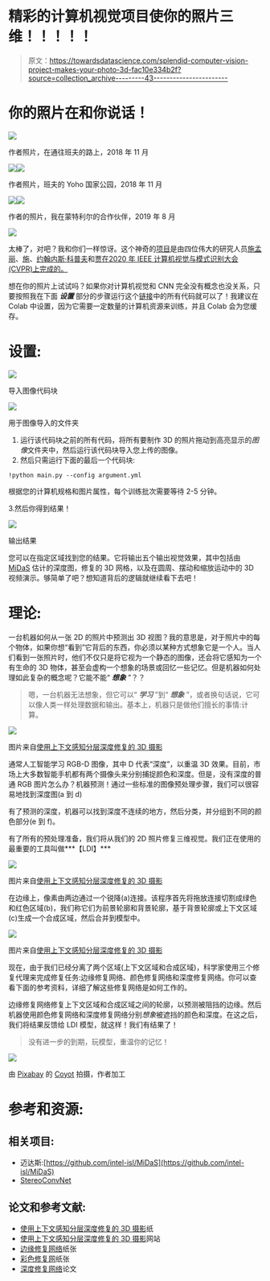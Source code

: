 # 精彩的计算机视觉项目使你的照片三维！！！！！

> 原文：<https://towardsdatascience.com/splendid-computer-vision-project-makes-your-photo-3d-fac10e334b2f?source=collection_archive---------43----------------------->

# 你的照片在和你说话！

![](img/902d65a8f7ceee950c9265a933d79a5c.png)

作者照片，在通往班夫的路上，2018 年 11 月

![](img/ad45da0b65fca651bbd32e85eb049514.png)![](img/9ecbe840d0ab7d04b67ce215e5ad52c6.png)

作者照片，班夫的 Yoho 国家公园，2018 年 11 月

![](img/bb6ec2ba3b70bf505dd7f57921273056.png)![](img/efec7295bd2654c03b33b8f5ea0f4887.png)

作者的照片，我在蒙特利尔的合作伙伴，2019 年 8 月

![](img/b86006be289f0f2d9777145f3c53a714.png)

太棒了，对吧？我和你们一样惊讶。这个神奇的[项目](https://shihmengli.github.io/3D-Photo-Inpainting/)是由四位伟大的研究人员[施孟丽](https://shihmengli.github.io/)、[施](https://lemonatsu.github.io/)、[约翰内斯·科普夫](https://johanneskopf.de/)和[贾在](https://filebox.ece.vt.edu/~jbhuang/)[2020 年 IEEE 计算机视觉与模式识别大会(CVPR)上完成的。](https://filebox.ece.vt.edu/~jbhuang/project/3DPhoto/3DPhoto_paper.pdf)

想在你的照片上试试吗？如果你对计算机视觉和 CNN 完全没有概念也没关系，只要按照我在下面 ***设置*** 部分的步骤运行这个[链接](https://colab.research.google.com/drive/1706ToQrkIZshRSJSHvZ1RuCiM__YX3Bz)中的所有代码就可以了！我建议在 Colab 中设置，因为它需要一定数量的计算机资源来训练，并且 Colab 会为您缓存。

# 设置:

![](img/6043bc0bf7aaeeb33173fedb4ba0b4cd.png)

导入图像代码块

![](img/d9ad2c4449d9558925f378c0bb24374d.png)

用于图像导入的文件夹

1.  运行该代码块之前的所有代码，将所有要制作 3D 的照片拖动到高亮显示的*图像*文件夹中，然后运行该代码块导入您上传的图像。
2.  然后只需运行下面的最后一个代码块:

```
!python main.py --config argument.yml
```

根据您的计算机规格和图片属性，每个训练批次需要等待 2-5 分钟。

3.然后你得到结果！

![](img/b4ccbbf0797727f00084b78cce463ad1.png)

输出结果

您可以在指定区域找到您的结果。它将输出五个输出视觉效果，其中包括由 [MiDaS](https://github.com/intel-isl/MiDaS.git) 估计的深度图，修复的 3D 网格，以及在圆周、摆动和缩放运动中的 3D 视频演示。够简单了吧？想知道背后的逻辑就继续看下去吧！

# 理论:

一台机器如何从一张 2D 的照片中预测出 3D 视图？我的意思是，对于照片中的每个物体，如果你想“看到”它背后的东西，你必须以某种方式想象它是一个人。当人们看到一张照片时，他们不仅只是将它视为一个静态的图像，还会将它感知为一个有生命的 3D 物体，甚至会虚构一个想象的场景或回忆一些记忆。但是机器如何处理如此复杂的概念呢？它能不能“ ***想象*** ”？？

> 嗯，一台机器无法想象，但它可以“ ***学习*** ”到“ ***想象*** ”，或者换句话说，它可以像人类一样处理数据和输出。基本上，机器只是做他们擅长的事情:计算。

![](img/7edd8f2137973404dad5a223c1b1884a.png)

图片来自[使用上下文感知分层深度修复的 3D 摄影](https://filebox.ece.vt.edu/~jbhuang/project/3DPhoto/3DPhoto_paper.pdf)

通常人工智能学习 RGB-D 图像，其中 D 代表“深度”，以重温 3D 效果。目前，市场上大多数智能手机都有两个摄像头来分别捕捉颜色和深度。但是，没有深度的普通 RGB 图片怎么办？机器预测！通过一些标准的图像预处理步骤，我们可以很容易地找到深度图(a 到 d)

有了预测的深度，机器可以找到深度不连续的地方，然后分类，并分组到不同的颜色部分(e 到 f)。

有了所有的预处理准备，我们将从我们的 2D 照片修复三维视觉。我们正在使用的最重要的工具叫做***【LDI】***

![](img/e652963e8bd04c107e4ce2e9d3bf0469.png)

图片来自[使用上下文感知分层深度修复的 3D 摄影](https://filebox.ece.vt.edu/~jbhuang/project/3DPhoto/3DPhoto_paper.pdf)

在边缘上，像素由两边通过一个锐降(a)连接。该程序首先将拖放连接切割成绿色和红色区域(b)，我们称它们为前景轮廓和背景轮廓，基于背景轮廓或上下文区域(c)生成一个合成区域，然后合并到模型中。

![](img/74504d7ab36b7ae1a9461a822c2e8542.png)

图片来自[使用上下文感知分层深度修复的 3D 摄影](https://filebox.ece.vt.edu/~jbhuang/project/3DPhoto/3DPhoto_paper.pdf)

现在，由于我们已经分离了两个区域(上下文区域和合成区域)，科学家使用三个修复代理来完成修复任务:边缘修复网络、颜色修复网络和深度修复网络。你可以查看下面的参考资料，详细了解这些修复网络是如何工作的。

边缘修复网络修复上下文区域和合成区域之间的轮廓，以预测被阻挡的边缘。然后机器使用颜色修复网络和深度修复网络分别*想象*被遮挡的颜色和深度。在这之后，我们将结果反馈给 LDI 模型，就这样！我们有结果了！

> 没有进一步的到期，玩模型，重温你的记忆！

![](img/4cb82115e5b98a501634ab68f180302b.png)

由 [Pixabay](https://pixabay.com/photos/toy-toy-story-childhood-little-2207781/) 的 [Coyot](https://pixabay.com/users/coyot-2009089/) 拍摄，作者加工

# 参考和资源:

## 相关项目:

*   迈达斯:[https://github.com/intel-isl/MiDaS](https://github.com/intel-isl/MiDaS)
*   [StereoConvNet](https://github.com/LouisFoucard/StereoConvNet)

## 论文和参考文献:

*   [使用上下文感知分层深度修复的 3D 摄影](https://filebox.ece.vt.edu/~jbhuang/project/3DPhoto/3DPhoto_paper.pdf)纸
*   [使用上下文感知分层深度修复的 3D 摄影](https://shihmengli.github.io/3D-Photo-Inpainting/)网站
*   [边缘修复网络](https://arxiv.org/pdf/1901.00212.pdf)纸张
*   [彩色修复网](https://arxiv.org/abs/1804.07723)纸张
*   [深度修复网络](https://arxiv.org/abs/1901.05945)论文